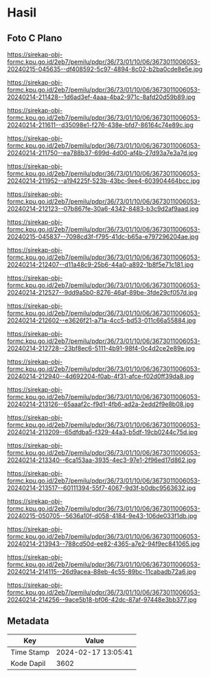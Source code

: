 # Hasil

## Foto C Plano

https://sirekap-obj-formc.kpu.go.id/2eb7/pemilu/pdpr/36/73/01/10/06/3673011006053-20240215-045635--df408592-5c97-4894-8c02-b2ba0cde8e5e.jpg

https://sirekap-obj-formc.kpu.go.id/2eb7/pemilu/pdpr/36/73/01/10/06/3673011006053-20240214-211428--1d6ad3ef-4aaa-4ba2-971c-8afd20d59b89.jpg

https://sirekap-obj-formc.kpu.go.id/2eb7/pemilu/pdpr/36/73/01/10/06/3673011006053-20240214-211611--d35098e1-f276-438e-bfd7-86164c74e89c.jpg

https://sirekap-obj-formc.kpu.go.id/2eb7/pemilu/pdpr/36/73/01/10/06/3673011006053-20240214-211750--ea788b37-699d-4d00-af4b-27d93a7e3a7d.jpg

https://sirekap-obj-formc.kpu.go.id/2eb7/pemilu/pdpr/36/73/01/10/06/3673011006053-20240214-211952--a194225f-523b-43bc-9ee4-603904464bcc.jpg

https://sirekap-obj-formc.kpu.go.id/2eb7/pemilu/pdpr/36/73/01/10/06/3673011006053-20240214-212123--07b867fe-30a6-4342-8483-b3c9d2af9aad.jpg

https://sirekap-obj-formc.kpu.go.id/2eb7/pemilu/pdpr/36/73/01/10/06/3673011006053-20240215-045837--7098cd3f-f795-41dc-b65a-e797296204ae.jpg

https://sirekap-obj-formc.kpu.go.id/2eb7/pemilu/pdpr/36/73/01/10/06/3673011006053-20240214-212407--d11a48c9-25b6-44a0-a892-1b8f5e71c181.jpg

https://sirekap-obj-formc.kpu.go.id/2eb7/pemilu/pdpr/36/73/01/10/06/3673011006053-20240214-212527--9dd9a5b0-8276-46af-89be-3fde29cf057d.jpg

https://sirekap-obj-formc.kpu.go.id/2eb7/pemilu/pdpr/36/73/01/10/06/3673011006053-20240214-212602--e3626f21-a71a-4cc5-bd53-011c66a55884.jpg

https://sirekap-obj-formc.kpu.go.id/2eb7/pemilu/pdpr/36/73/01/10/06/3673011006053-20240214-212728--23bf8ec6-5111-4b91-98f4-0c4d2ce2e89e.jpg

https://sirekap-obj-formc.kpu.go.id/2eb7/pemilu/pdpr/36/73/01/10/06/3673011006053-20240214-212940--4d692204-f0ab-4f31-afce-f02d0ff39da8.jpg

https://sirekap-obj-formc.kpu.go.id/2eb7/pemilu/pdpr/36/73/01/10/06/3673011006053-20240214-213126--65aaaf2c-f9d1-4fb6-ad2a-2edd2f9e8b08.jpg

https://sirekap-obj-formc.kpu.go.id/2eb7/pemilu/pdpr/36/73/01/10/06/3673011006053-20240214-213209--65dfdba5-f329-44a3-b5df-19cb0244c75d.jpg

https://sirekap-obj-formc.kpu.go.id/2eb7/pemilu/pdpr/36/73/01/10/06/3673011006053-20240214-213340--6ca153aa-3935-4ec3-97e1-2f96ed17d862.jpg

https://sirekap-obj-formc.kpu.go.id/2eb7/pemilu/pdpr/36/73/01/10/06/3673011006053-20240214-213517--60111394-55f7-4067-9d3f-b0dbc9563632.jpg

https://sirekap-obj-formc.kpu.go.id/2eb7/pemilu/pdpr/36/73/01/10/06/3673011006053-20240215-050705--5636a10f-d058-4184-9e43-106de033f1db.jpg

https://sirekap-obj-formc.kpu.go.id/2eb7/pemilu/pdpr/36/73/01/10/06/3673011006053-20240214-213943--788cd50d-ee82-4365-a7e2-94f9ec841065.jpg

https://sirekap-obj-formc.kpu.go.id/2eb7/pemilu/pdpr/36/73/01/10/06/3673011006053-20240214-214115--26d9acea-88eb-4c55-89bc-11cabadb72a6.jpg

https://sirekap-obj-formc.kpu.go.id/2eb7/pemilu/pdpr/36/73/01/10/06/3673011006053-20240214-214256--9ace5b18-bf06-42dc-87af-97448e3bb377.jpg


## Metadata

| Key        | Value               |
| ---------- | ------------------- |
| Time Stamp | 2024-02-17 13:05:41 |
| Kode Dapil | 3602                |



